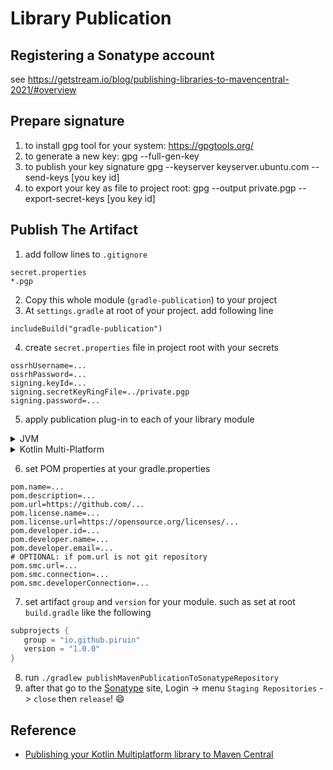 # Library Publication

## Registering a Sonatype account

see https://getstream.io/blog/publishing-libraries-to-mavencentral-2021/#overview

## Prepare signature

1. to install gpg tool for your system: https://gpgtools.org/
2. to generate a new key: gpg --full-gen-key
3. to publish your key signature gpg --keyserver keyserver.ubuntu.com --send-keys [you key id]
4. to export your key as file to project root: gpg --output private.pgp --export-secret-keys [you key id]

## Publish The Artifact

1. add follow lines to `.gitignore`

```
secret.properties
*.pgp
```

2. Copy this whole module (`gradle-publication`) to your project
3. At `settings.gradle` at root of your project. add following line

```
includeBuild("gradle-publication")
```

4. create `secret.properties`  file in project root with your secrets

```
ossrhUsername=...
ossrhPassword=...
signing.keyId=...
signing.secretKeyRingFile=../private.pgp
signing.password=...
```

5. apply publication plug-in to each of your library module

<details>
<summary>JVM</summary>

```groovy
plugins {
    id "org.jetbrains.kotlin.jvm" // or "java"
    id "jvm.publication"
}
```

</details>
<details>
<summary>Kotlin Multi-Platform</summary>

```groovy
plugins {
    id "org.jetbrains.kotlin.multiplatform"
    id "kmm.publication"
}
```

</details>

6. set POM properties at your gradle.properties

```properties
pom.name=...
pom.description=...
pom.url=https://github.com/...
pom.license.name=...
pom.license.url=https://opensource.org/licenses/...
pom.developer.id=...
pom.developer.name=...
pom.developer.email=...
# OPTIONAL: if pom.url is not git repository
pom.smc.url=...
pom.smc.connection=...
pom.smc.developerConnection=...
```

7. set artifact `group` and `version` for your module. such as set at root `build.gradle` like the following

```groovy
subprojects {
   group = "io.github.piruin"
   version = "1.0.0"
}
```

8. run  `./gradlew publishMavenPublicationToSonatypeRepository`
9. after that go to the [Sonatype](https://s01.oss.sonatype.org/#welcome) site, Login -> menu `Staging Repositories`
   -> `close` then `release`! 😄

## Reference

- [Publishing your Kotlin Multiplatform library to Maven Central](https://dev.to/kotlin/how-to-build-and-publish-a-kotlin-multiplatform-library-going-public-4a8k)
